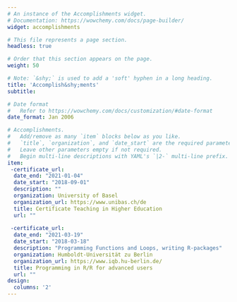 ```yaml
---
# An instance of the Accomplishments widget.
# Documentation: https://wowchemy.com/docs/page-builder/
widget: accomplishments

# This file represents a page section.
headless: true

# Order that this section appears on the page.
weight: 50

# Note: `&shy;` is used to add a 'soft' hyphen in a long heading.
title: 'Accomplish&shy;ments'
subtitle:

# Date format
#   Refer to https://wowchemy.com/docs/customization/#date-format
date_format: Jan 2006

# Accomplishments.
#   Add/remove as many `item` blocks below as you like.
#   `title`, `organization`, and `date_start` are the required parameters.
#   Leave other parameters empty if not required.
#   Begin multi-line descriptions with YAML's `|2-` multi-line prefix.
item:
 -certificate_url: 
  date_end: "2021-01-04"
  date_start: "2018-09-01"
  description: ""
  organization: University of Basel
  organization_url: https://www.unibas.ch/de
  title: Certificate Teaching in Higher Education
  url: ""
  
 -certificate_url: 
  date_end: "2021-03-19"
  date_start: "2018-03-18"
  description: "Programming Functions and Loops, writing R-packages"
  organization: Humboldt-Universität zu Berlin
  organization_url: https://www.iqb.hu-berlin.de/
  title: Programming in R/R for advanced users
  url: ""
design:
  columns: '2' 
---
```


